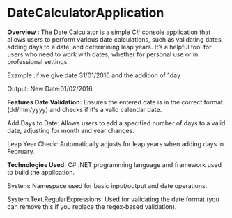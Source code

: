 # DateCalculatorApplication

**Overview :**
The Date Calculator is a simple C# console application that allows users to perform various date calculations, such as validating dates, adding days to a date, and determining leap years. It’s a helpful tool for users who need to work with dates, whether for personal use or in professional settings.


Example :if we give date 31/01/2016 and the addition of 1day .

Output: New Date:01/02/2016




**Features Date Validation:** 
Ensures the entered date is in the correct format (dd/mm/yyyy) and checks if it's a valid calendar date.

Add Days to Date: Allows users to add a specified number of days to a valid date, adjusting for month and year changes. 

Leap Year Check: Automatically adjusts for leap years when adding days in February.

**Technologies Used:**
C# .NET  programming language and framework used to build the application. 

System: Namespace used for basic input/output and date operations.

System.Text.RegularExpressions: Used for validating the date format (you can remove this if you replace the regex-based validation).
